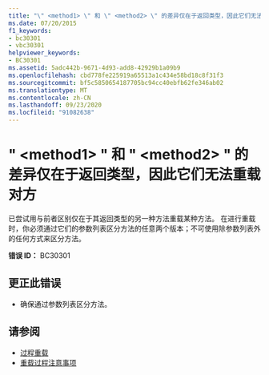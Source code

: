 ```yaml
---
title: "\" <method1> \" 和 \" <method2> \" 的差异仅在于返回类型，因此它们无法重载对方"
ms.date: 07/20/2015
f1_keywords:
- bc30301
- vbc30301
helpviewer_keywords:
- BC30301
ms.assetid: 5adc442b-9671-4d93-add8-42929b1a09b9
ms.openlocfilehash: cbd778fe225919a65513a1c434e58bd18c8f31f3
ms.sourcegitcommit: bf5c5850654187705bc94cc40ebfb62fe346ab02
ms.translationtype: MT
ms.contentlocale: zh-CN
ms.lasthandoff: 09/23/2020
ms.locfileid: "91082638"
---
```

# <a name="method1-and-method2-cannot-overload-each-other-because-they-differ-only-by-return-types"></a>" \<method1> " 和 " \<method2> " 的差异仅在于返回类型，因此它们无法重载对方

已尝试用与前者区别仅在于其返回类型的另一种方法重载某种方法。 在进行重载时，你必须通过它们的参数列表区分方法的任意两个版本；不可使用除参数列表外的任何方式来区分方法。  
  
 **错误 ID：** BC30301  
  
## <a name="to-correct-this-error"></a>更正此错误  
  
- 确保通过参数列表区分方法。  
  
## <a name="see-also"></a>请参阅

- [过程重载](../programming-guide/language-features/procedures/procedure-overloading.md)
- [重载过程注意事项](../programming-guide/language-features/procedures/considerations-in-overloading-procedures.md)
